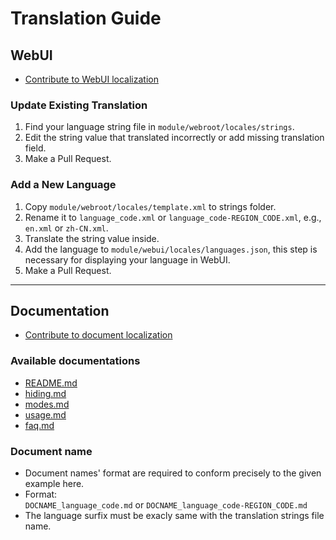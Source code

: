 # Translation Guide

## WebUI

- [Contribute to WebUI localization](https://github.com/bindhosts/bindhosts/new/master/module/webroot/locales)

### Update Existing Translation

1. Find your language string file in `module/webroot/locales/strings`.
2. Edit the string value that translated incorrectly or add missing translation field.
3. Make a Pull Request.

### Add a New Language

1. Copy `module/webroot/locales/template.xml` to strings folder.
2. Rename it to `language_code.xml` or `language_code-REGION_CODE.xml`, e.g., `en.xml` or `zh-CN.xml`.
3. Translate the string value inside.
4. Add the language to `module/webui/locales/languages.json`, this step is necessary for displaying your language in WebUI.
5. Make a Pull Request.

---

## Documentation

- [Contribute to document localization](https://github.com/bindhosts/bindhosts/new/master/Documentation)

### Available documentations

- [README.md](https://github.com/bindhosts/bindhosts/blob/master/README.md)
- [hiding.md](https://github.com/bindhosts/bindhosts/blob/master/Documentation/hiding.md)
- [modes.md](https://github.com/bindhosts/bindhosts/blob/master/Documentation/modes.md)
- [usage.md](https://github.com/bindhosts/bindhosts/blob/master/Documentation/usage.md)
- [faq.md](https://github.com/bindhosts/bindhosts/blob/master/Documentation/faq.md)

### Document name 

- Document names' format are required to conform precisely to the given example here.
- Format: <br>`DOCNAME_language_code.md` or `DOCNAME_language_code-REGION_CODE.md`
- The language surfix must be exacly same with the translation strings file name.
